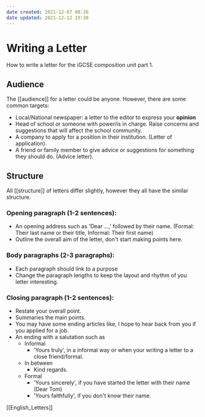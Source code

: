 ```yaml
---
date created: 2021-12-07 08:26
date updated: 2021-12-12 19:30
---
```


# Writing a Letter

How to write a letter for the iGCSE composition unit part 1.

## Audience

The [[audience]] for a letter could be anyone. However, there are some common targets:

- Local/National newspaper: a letter to the editor to express your **opinion**
- Head of school or someone with power/is in charge. Raise concerns and suggestions that will affect the school community.
- A company to apply for a position in their institution. (Letter of application).
- A friend or family member to give advice or suggestions for something they should do. (Advice letter).

## Structure

All [[structure]] of letters differ slightly, however they all have the similar structure.

### Opening paragraph (1-2 sentences):

- An opening address such as 'Dear ...,' followed by their name. (Formal: Their last name or their title, Informal: Their first name)
- Outline the overall aim of the letter, don't start making points here.

### Body paragraphs (2-3 paragraphs):

- Each paragraph should link to a purpose
- Change the paragraph lengths to keep the layout and rhythm of you letter interesting.

### Closing paragraph (1-2 sentences):

- Restate your overall point.
- Summaries the main points.
- You may have some ending articles like, I hope to hear back from you if you applied for a job.
- An ending with a salutation such as
  - Informal
    - 'Yours truly', in a informal way or when your writing a letter to a close friend/formal.
  - In between
    - Kind regards.
  - Formal
    - 'Yours sincerely', if you have started the letter with their name (Dear Tom)
    - 'Yours faithfully', if you don't know their name.

[[English_Letters]]
